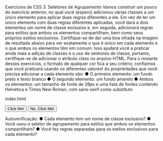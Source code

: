 Exercícios de CSS
3. Seletores de Agrupamento
Vamos construir um pouco do exercício anterior, no qual você (espero) adicionou
várias classes a um único elemento para aplicar duas regras diferentes a ele.
Em vez de ter um único elemento com duas regras diferentes aplicadas, você dará a
dois elementos um nome de classe exclusivo e, em seguida, adicionará regras para
estilos que ambos os elementos compartilham, bem como seus próprios estilos
exclusivos. Certifique-se de dar uma boa olhada na imagem de resultado abaixo
para ver exatamente o que é único em cada elemento e o que ambos os elementos
têm em comum.
Isso ajudará você a praticar ainda mais a adição de classes e o uso de seletores de
classe, portanto, certifique-se de adicionar o atributo class no arquivo HTML. Para o
restante desses exercícios, o formato de qualquer cor fica a seu critério; confiamos
que você praticará usando os diferentes valores! As propriedades que você precisa
adicionar a cada elemento são:
● O primeiro elemento: um fundo preto e texto branco
● O segundo elemento: um fundo amarelo
● Ambos os elementos: um tamanho de fonte de 28px e uma lista de fontes
contendo Helvetica e Times New Roman, com sans-serif como substituto

index.html

<button>Click Me!</button>
<button>No, Click Me!</button>

Autoverificação:
● Cada elemento tem um nome de classe exclusivo?
● Você usou o seletor de agrupamento para estilos que ambos os elementos
compartilham?
● Você fez regras separadas para os estilos exclusivos para cada elemento?